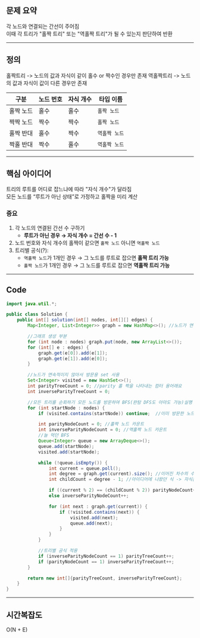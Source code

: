 ## 문제 요약

각 노드와 연결되는 간선이 주어짐  
이때 각 트리가 "홀짝 트리" 또는 "역홀짝 트리"가 될 수 있는지 판단하여 반환

---
## 정의
홀짝트리 -> 노드의 값과 자식이 같이 홀수 or 짝수인 경우만 존재 
역홀짝트리 -> 노드의 값과 자식이 값이 다른 경우만 존재

| 구분 | 노드 번호 | 자식 개수 | 타입 이름 |
|------|------------|------------|------------|
| 홀짝 노드 | 홀수 | 홀수 | `홀짝 노드` |
| 짝짝 노드 | 짝수 | 짝수 | `홀짝 노드` |
| 홀짝 반대 | 홀수 | 짝수 | `역홀짝 노드` |
| 짝홀 반대 | 짝수 | 홀수 | `역홀짝 노드` |
---

## 핵심 아이디어

트리의 루트를 어디로 잡느냐에 따라 "자식 개수"가 달라짐  
모든 노드를 “루트가 아닌 상태”로 가정하고 홀짝을 미리 계산

### 중요
1. 각 노드의 연결된 간선 수 구하기
   - **루트가 아닌 경우 → 자식 개수 = 간선 수 - 1** 
2. 노드 번호와 자식 개수의 홀짝이 같으면 `홀짝 노드` 아니면 `역홀짝 노드` 
3. 트리별 공식(?):
   - `역홀짝 노드`가 1개인 경우 → 그 노드를 루트로 잡으면 **홀짝 트리 가능**
   - `홀짝 노드`가 1개인 경우 → 그 노드를 루트로 잡으면 **역홀짝 트리 가능**


---

## Code

```java
import java.util.*;

public class Solution {
    public int[] solution(int[] nodes, int[][] edges) {
        Map<Integer, List<Integer>> graph = new HashMap<>(); //노드가 연속적이지 않아서 해쉬맵 사용

        //그래프 생성 부분
        for (int node : nodes) graph.put(node, new ArrayList<>());
        for (int[] e : edges) {
            graph.get(e[0]).add(e[1]);
            graph.get(e[1]).add(e[0]);
        }

        //노드가 연속적이지 않아서 방문용 set 사용
        Set<Integer> visited = new HashSet<>();
        int parityTreeCount = 0; //parity 홀 짝을 나타내는 컴터 용어래요
        int inverseParityTreeCount = 0;

        //모든 트리를 순회하기 모든 노드를 방문하여 BFS(완탐 DFS도 아마도 가능)실행
        for (int startNode : nodes) { 
            if (visited.contains(startNode)) continue;  //이미 방문한 노드는 패스

            int parityNodeCount = 0; //홀짝 노드 카운트
            int inverseParityNodeCount = 0; //역홀짝 노드 카운트
            //늘 먹던 BFS
            Queue<Integer> queue = new ArrayDeque<>();
            queue.add(startNode);
            visited.add(startNode);

            while (!queue.isEmpty()) { 
                int current = queue.poll();
                int degree = graph.get(current).size(); //이어진 차수의 수
                int childCount = degree - 1; //아이디어에 나왔던 식 -> 자식은 = 차수 - 1

                if ((current % 2) == (childCount % 2)) parityNodeCount++; //짝짝 or 홀홀
                else inverseParityNodeCount++;

                for (int next : graph.get(current)) {
                    if (!visited.contains(next)) {
                        visited.add(next); 
                        queue.add(next);
                    }
                }
            }

            //트리별 공식 적용
            if (inverseParityNodeCount == 1) parityTreeCount++;
            if (parityNodeCount == 1) inverseParityTreeCount++;
        }

        return new int[]{parityTreeCount, inverseParityTreeCount};
    }
}
```
---
## 시간복잡도
O(N + E) 
